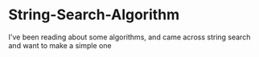 # String-Search-Algorithm
I've been reading about some algorithms, and came across string search and want to make a simple one 

